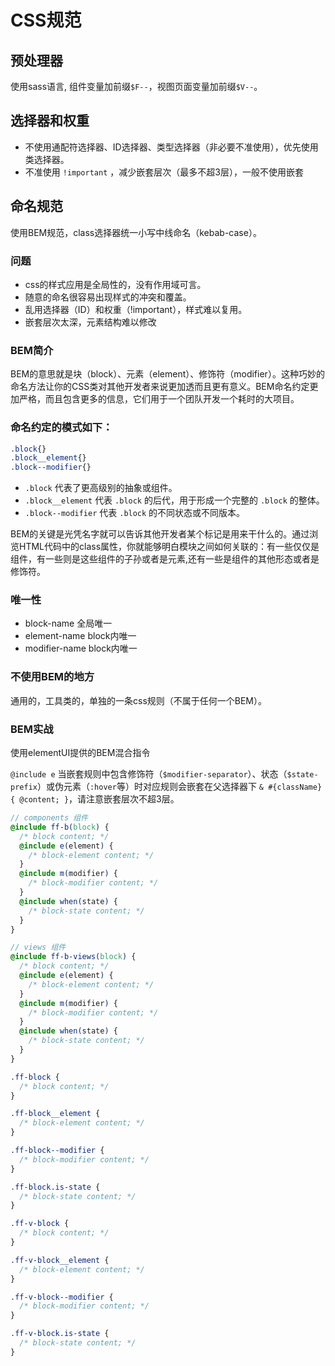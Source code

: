 # CSS规范

## 预处理器

使用sass语言, 组件变量加前缀`$F--`，视图页面变量加前缀`$V--`。

## 选择器和权重

- 不使用通配符选择器、ID选择器、类型选择器（非必要不准使用），优先使用类选择器。
- 不准使用 `!important` ，减少嵌套层次（最多不超3层），一般不使用嵌套

## 命名规范

使用BEM规范，class选择器统一小写中线命名（kebab-case）。

### 问题

- css的样式应用是全局性的，没有作用域可言。
- 随意的命名很容易出现样式的冲突和覆盖。
- 乱用选择器（ID）和权重（!important），样式难以复用。
- 嵌套层次太深，元素结构难以修改

### BEM简介

BEM的意思就是块（block）、元素（element）、修饰符（modifier）。这种巧妙的命名方法让你的CSS类对其他开发者来说更加透而且更有意义。BEM命名约定更加严格，而且包含更多的信息，它们用于一个团队开发一个耗时的大项目。

### 命名约定的模式如下：

```css
.block{}
.block__element{}
.block--modifier{}
```

- `.block` 代表了更高级别的抽象或组件。
- `.block__element` 代表 `.block` 的后代，用于形成一个完整的 `.block` 的整体。
- `.block--modifier` 代表 `.block` 的不同状态或不同版本。

BEM的关键是光凭名字就可以告诉其他开发者某个标记是用来干什么的。通过浏览HTML代码中的class属性，你就能够明白模块之间如何关联的：有一些仅仅是组件，有一些则是这些组件的子孙或者是元素,还有一些是组件的其他形态或者是修饰符。

### 唯一性

- block-name 全局唯一
- element-name block内唯一
- modifier-name block内唯一

### 不使用BEM的地方

通用的，工具类的，单独的一条css规则（不属于任何一个BEM）。

### BEM实战

使用elementUI提供的BEM混合指令

`@include e` 当嵌套规则中包含修饰符（`$modifier-separator`）、状态（`$state-prefix`）或伪元素（`:hover`等）时对应规则会嵌套在父选择器下 `& #{className} { @content; }`，请注意嵌套层次不超3层。

```scss
// components 组件
@include ff-b(block) {
  /* block content; */
  @include e(element) {
    /* block-element content; */
  }
  @include m(modifier) {
    /* block-modifier content; */
  }
  @include when(state) {
    /* block-state content; */
  }
}

// views 组件
@include ff-b-views(block) {
  /* block content; */
  @include e(element) {
    /* block-element content; */
  }
  @include m(modifier) {
    /* block-modifier content; */
  }
  @include when(state) {
    /* block-state content; */
  }
}
```

```css
.ff-block {
  /* block content; */
}

.ff-block__element {
  /* block-element content; */
}

.ff-block--modifier {
  /* block-modifier content; */
}

.ff-block.is-state {
  /* block-state content; */
}

.ff-v-block {
  /* block content; */
}

.ff-v-block__element {
  /* block-element content; */
}

.ff-v-block--modifier {
  /* block-modifier content; */
}

.ff-v-block.is-state {
  /* block-state content; */
}
```
